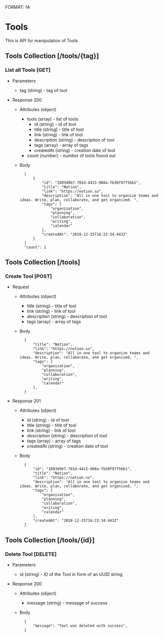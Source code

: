 FORMAT: 1A

# Tools

This is API for manipulation of Tools

## Tools Collection [/tools/{tag}]

### List all Tools [GET]

+ Parameters
    + tag (string) - tag of tool

+ Response 200
    + Attributes (object)
        + tools (array) - list of tools
            + id (string) - id of tool
            + title (string) - title of tool
            + link (string) - link of tool
            + description (string) - description of tool
            + tags (array) - array of tags
            + createdAt (string) - creation date of tool
        + count (number) - number of tools found out

    + Body

            [
                {
                    "id": "1893d9b7-701d-4415-908a-fb30f97f5bb1",
                    "title": "Notion",
                    "link": "https://notion.so",
                    "description": "All in one tool to organize teams and ideas. Write, plan, collaborate, and get organized. ",
                    "tags": [
                        "organization",
                        "planning",
                        "collaboration",
                        "writing",
                        "calendar"
                    ],
                    "createdAt": "2018-12-25T16:22:34.443Z"
                }
            ]
            "count": 1

## Tools Collection [/tools]

### Create Tool [POST]

+ Request
    + Attributes (object)
        + title (string) - title of tool
        + link (string) - link of tool
        + description (string) - description of tool
        + tags (array) - array of tags

    + Body

            {
                "title": "Notion",
                "link": "https://notion.so",
                "description": "All in one tool to organize teams and ideas. Write, plan, collaborate, and get organized. ",
                "tags": [
                    "organization",
                    "planning",
                    "collaboration",
                    "writing",
                    "calendar"
                ],
            }

+ Response 201
    + Attributes (object)
        + id (string) - id of tool
        + title (string) - title of tool
        + link (string) - link of tool
        + description (string) - description of tool
        + tags (array) - array of tags
        + createdAt (string) - creation date of tool

    + Body

            {
                "id": "1893d9b7-701d-4415-908a-fb30f97f5bb1",
                "title": "Notion",
                "link": "https://notion.so",
                "description": "All in one tool to organize teams and ideas. Write, plan, collaborate, and get organized. ",
                "tags": [
                    "organization",
                    "planning",
                    "collaboration",
                    "writing",
                    "calendar"
                ],
                "createdAt": "2018-12-25T16:22:34.443Z"
            }

## Tools Collection [/tools/{id}]

### Delete Tool [DELETE]

+ Parameters
    + id (string) - ID of the Tool in form of an UUID string

+ Response 200
    + Attributes (object)
        + message (string) - message of success

    + Body

            {
                "message": "Tool was deleted with success",
            }
